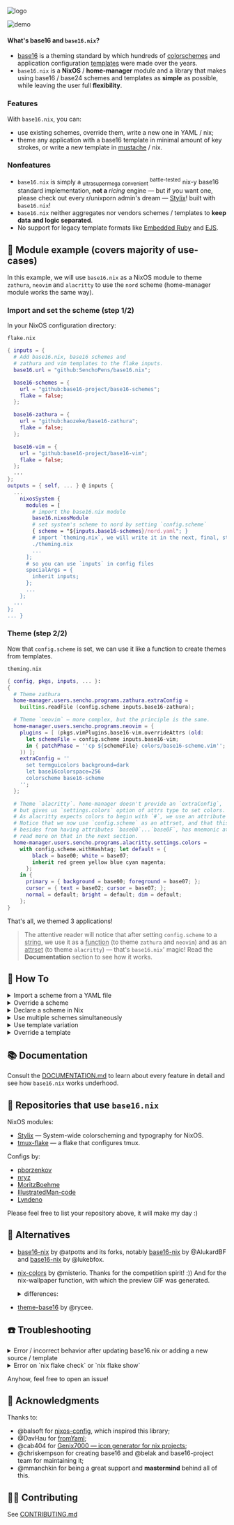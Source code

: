 ![logo](logo.svg)

![demo](demo.gif)

#### What's base16 and `base16.nix`?

- [base16](https://github.com/base16-project/base16) is a theming standard by
  which hundreds of
  [colorschemes](https://github.com/base16-project/base16-schemes)
  and application configuration
  [templates](https://github.com/base16-project/base16#template-repositories)
  were made over the years.
- `base16.nix` is a **NixOS** / **home-manager** module and a library that
  makes using base16 / base24 schemes and templates as **simple** as
  possible, while leaving the user full **flexibility**.

### Features

With `base16.nix`, you can:
- use existing schemes, override them, write a new one in YAML / nix;
- theme any application with a base16 template in minimal amount of key strokes,
  or write a new template in [mustache](https://mustache.github.io/) / nix.

### Nonfeatures

- `base16.nix` is simply a <sub>ultrasupermega convenient</sub> <sup>battle-tested</sup>
  nix-y base16 standard implementation, **not a** _ricing_ engine — but if you want one,
  please check out every r/unixporn admin's dream — [Stylix](https://github.com/danth/stylix)! built with `base16.nix`!
- `base16.nix` neither aggregates nor vendors schemes / templates to **keep data and logic separated**.
- No support for legacy template formats like
  [Embedded Ruby](https://github.com/ntpeters/base16-template-converter)
  and [EJS](https://github.com/base16-builder/base16-builder/issues/174).


## 👀 Module example (covers majority of use-cases)

In this example, we will use `base16.nix` as a NixOS module to theme
`zathura`, `neovim` and `alacritty` to use the `nord` scheme
(home-manager module works the same way).

### Import and set the scheme (step 1/2)

In your NixOS configuration directory:

`flake.nix`
```nix
{ inputs = {
  # Add base16.nix, base16 schemes and
  # zathura and vim templates to the flake inputs.
  base16.url = "github:SenchoPens/base16.nix";

  base16-schemes = {
    url = "github:base16-project/base16-schemes";
    flake = false;
  };

  base16-zathura = {
    url = "github:haozeke/base16-zathura";
    flake = false;
  };

  base16-vim = {
    url = "github:base16-project/base16-vim";
    flake = false;
  };
  ...
};
outputs = { self, ... } @ inputs {
  ...
    nixosSystem {
      modules = [
        # import the base16.nix module
        base16.nixosModule
        # set system's scheme to nord by setting `config.scheme`
        { scheme = "${inputs.base16-schemes}/nord.yaml"; }
        # import `theming.nix`, we will write it in the next, final, step
        ./theming.nix
        ...
      ];
      # so you can use `inputs` in config files
      specialArgs = {
        inherit inputs;
      };
      ...
    };
  ...
};
... }
```

### Theme (step 2/2)

Now that `config.scheme` is set, we can use it like a function to
create themes from templates.

`theming.nix`
```nix
{ config, pkgs, inputs, ... }:
{
  # Theme zathura
  home-manager.users.sencho.programs.zathura.extraConfig =
    builtins.readFile (config.scheme inputs.base16-zathura);

  # Theme `neovim` — more complex, but the principle is the same.
  home-manager.users.sencho.programs.neovim = {
    plugins = [ (pkgs.vimPlugins.base16-vim.overrideAttrs (old:
      let schemeFile = config.scheme inputs.base16-vim;
      in { patchPhase = ''cp ${schemeFile} colors/base16-scheme.vim''; }
    )) ];
    extraConfig = ''
      set termguicolors background=dark
      let base16colorspace=256
      colorscheme base16-scheme
    '';
  };

  # Theme `alacritty`. home-manager doesn't provide an `extraConfig`,
  # but gives us `settings.colors` option of attrs type to set colors. 
  # As alacritty expects colors to begin with `#`, we use an attribute `withHashtag`.
  # Notice that we now use `config.scheme` as an attrset, and that this attrset,
  # besides from having attributes `base00`...`base0F`, has mnemonic attributes (`red`, etc.) -
  # read more on that in the next section.
  home-manager.users.sencho.programs.alacritty.settings.colors =
    with config.scheme.withHashtag; let default = {
        black = base00; white = base07;
        inherit red green yellow blue cyan magenta;
      };
    in {
      primary = { background = base00; foreground = base07; };
      cursor = { text = base02; cursor = base07; };
      normal = default; bright = default; dim = default;
    };
}
```

That's all, we themed 3 applications!

<blockquote>

The attentive reader will notice that after setting `config.scheme` to a <ins>string</ins>,
we use it as a <ins>function</ins> (to theme `zathura` and `neovim`)
and as an <ins>attrset</ins> (to theme `alacritty`) — that's `base16.nix`' magic!
Read the **Documentation** section to see how it works.
</blockquote>


## 🍳 How To

<details><summary>Import a scheme from a YAML file</summary><blockquote>

```nix
config.scheme = "${inputs.base16-schemes}/nord.yaml";
```
</blockquote></details>

<details><summary>Override a scheme</summary><blockquote>

We need to explicitly use `mkSchemeAttrs` function
to use the `override` field of the resulting _scheme attrs_:
```nix
config.scheme = (config.lib.base16.mkSchemeAttrs "${inputs.base16-schemes}/nord.yaml").override {
  scheme = "Now it's my scheme >:]";
  base00 = "000000";  # make background completely black
};
```
</blockquote></details>

<details><summary>Declare a scheme in Nix</summary><blockquote>

```nix
config.scheme = {
  slug = "balsoftheme"; scheme = "Theme by balsoft"; author = "balsoft";
  base00 = "000000"; base01 = "333333"; base02 = "666666"; base03 = "999999";
  base04 = "cccccc"; base05 = "ffffff"; base06 = "e6e6e6"; base07 = "e6e6e6";
  base08 = "bf4040"; base09 = "bf8040"; base0A = "bfbf40"; base0B = "80bf40";
  base0C = "40bfbf"; base0D = "407fbf"; base0E = "7f40bf"; base0F = "bf40bf";
};
```
[source](https://code.balsoft.ru/balsoft/nixos-config/src/branch/master/modules/themes.nix)
</blockquote></details>

<details><summary>Use multiple schemes simultaneously</summary><blockquote>

Achieve this by theming without `config.scheme` — by calling `mkSchemeAttrs`:
```nix
home-manager.users.sencho.programs.zathura.extraConfig =
  builtins.readFile (config.lib.base16.mkSchemeAttrs inputs.base16-schemes inputs.base16-zathura);
```

Without importing `base16.nix` as a module at all:

```nix
home-manager.users.sencho.programs.zathura.extraConfig =
  builtins.readFile ((pkgs.callPackage inputs.base16.lib {}).mkSchemeAttrs inputs.base16-schemes inputs.base16-zathura);
```

</blockquote></details>

<details><summary>Use template variation</summary><blockquote>

Template repositories often define more than one template variation.
For example, [zathura template repository](https://github.com/HaoZeke/base16-zathura)
defines `default.mustache` (colors only the interface) and `recolor.mustache`
(colors the interface and pdfs).

By default `base16.nix` uses `default.mustache`.
To use another template, e.g. `recolor.mustache`:
```nix
home-manager.users.sencho.programs.zathura.extraConfig =
  builtins.readFile (config.scheme {
    templateRepo = inputs.base16-zathura; target = "recolor";
  });
```
</blockquote></details>

<details><summary>Override a template</summary><blockquote>

Sample use-case:
suppose you like `zathura`'s `default.mustache` template,
but want to change the background (`default-bg`) from `base00` to `base01`.

1. Override the scheme only for `zathura`:
```nix
home-manager.users.sencho.programs.zathura.extraConfig =
  builtins.readFile ((config.scheme.override {
    base00 = config.scheme.base01;
  }) inputs.base16-zathura);
```
Keep in mind that by doing so you'll change not only
`default-bg` color, but also `inputbar-bg`, `notification-bg`, etc.

2. Copy-paste the template and modify it:
```nix
home-manager.users.sencho.programs.zathura.extraConfig =
  builtins.readFile (config.scheme { template = ''
    ... 
    set default-bg   "#{{base01-hex}}"  # <-- we changed this
    set default-fg   "#{{base01-hex}}"

    set statusbar-fg "#{{base04-hex}}"
    set statusbar-bg "#{{base02-hex}}"
    ...
  ''; });
```
</blockquote></details>


## 📚 Documentation

Consult the [DOCUMENTATION.md](DOCUMENTATION.md) to learn about every feature in
detail and see how `base16.nix` works underhood.


## 🤍 Repositories that use `base16.nix`

NixOS modules:
- [Stylix](https://github.com/danth/stylix) — System-wide colorscheming and typography for NixOS.
- [tmux-flake](https://github.com/VTimofeenko/tmux-flake) — a flake that configures tmux.

Configs by:
- [pborzenkov](https://github.com/pborzenkov/nix-config)
- [nryz](https://github.com/nryz/config)
- [MoritzBoehme](https://github.com/MoritzBoehme/dotfiles)
- [IllustratedMan-code](https://github.com/IllustratedMan-code/nixconfig)
- [Lyndeno](https://github.com/Lyndeno/nix-config)

Please feel free to list your repository above, it will make my day :)


## 🎎 Alternatives

- [base16-nix](https://github.com/atpotts/base16-nix) by @atpotts and its forks, notably
[base16-nix](https://github.com/AlukardBF/base16-nix) by @AlukardBF and [base16-nix](https://github.com/lukebfox/base16-nix) by @lukebfox.
- [nix-colors](https://git.sr.ht/~misterio/nix-colors) by @misterio.
  Thanks for the competition spirit! :)) And for the nix-wallpaper function, with which the preview GIF was generated.
  <details><summary>differences:</summary><blockquote>

  Roughly nix-colors can be viewed as an alternative
  to `base16.nix` + [Stylix](https://github.com/danth/stylix),
  without the mustache template support:
  
  `base16.nix` supports the existing
  [≥ 80 mustache templates](https://github.com/base16-project/base16/blob/main/README.md#official-templates),
  nix-colors does not — instead there are
  [≥ 4 contributed nix functions](https://github.com/Misterio77/nix-colors/tree/308fe8855ee4c35347baeaf182453396abdbe8df/lib/contrib)
  and planned (at the time of writing) support for translation from mustache templates to nix functions.
  Stylix has [≥ 10 Stylix theming nix functions](https://github.com/danth/stylix/tree/master/modules).

  You can generate base16 scheme from a wallpaper — in nix-colors via
  [flavours](https://github.com/Misterio77/flavours)
  and in Stylix via home-made CIE-LAB colorspace Haskell genetic algorithm.

  Also, if you use nix-colors without it's nix functions, it does not depend on nixpkgs.
  </blockquote></details>
- [theme-base16](https://gitlab.com/rycee/nur-expressions/-/tree/master/hm-modules/theme-base16) by @rycee.


## ☎️ Troubleshooting

<details><summary>Error / incorrect behavior after updating base16.nix or adding a new source / template</summary><blockquote>

The most probable reason of such an error is incorrectly parsed YAML file of either a scheme or a template.

### Fix incorrectly parsed YAML file

- Enable IFD (but beware of a possible error described below):
  If the problem is in the scheme YAML file, set the scheme as such:
  ```nix
  config.scheme =  {
    yaml = "${inputs.base16-schemes}/nord.yaml";
    use-ifd = "auto";  # to suppress errors, set to "always"
  };
  ```
  If the problem is in the template `templates/config.yaml` file, turn on `use-ifd`:
  ```nix
  home-manager.users.sencho.programs.zathura.extraConfig =
    builtins.readFile (config.scheme {
      use-ifd = "always";
      templateRepo = inputs.base16-zathura; target = "recolor";
    });
  ```
- If you think that it's safe to ignore the error on template instantiation, you can turn off the check:
  ```nix
  home-manager.users.sencho.programs.zathura.extraConfig =
    builtins.readFile (config.scheme {
      check-parsed-config-yaml = false;
      templateRepo = inputs.base16-zathura; target = "recolor";
    });
  ```
- If the problem is with a scheme YAML file and the nix evaluates, add the `config.scheme.check` derivation to your NixOS / home-manager package list, this will indicate which part of the YAML is being parsed incorrectly.
- Submit an issue.
- Fix the YAML upstream. Probable causes: trailing spaces, file structure differs from typical `config.yaml` / scheme YAML files.
- Fix the Nix parser 😈.

Context: since version v2.0.0 `base16.nix` parses the YAML file in pure Nix to bypass IFD issues.
The parser works for most `base16-<scheme-name>.yaml` and templates' `config.yaml` files, but,
as YAML can be quite complicated, sometimes they can be parsed incorrectly.

The exact error depends on the point of failure.
It will probably be cryptic if incorrect parsing caused an issue during nix evaluation.
Otherwise, if your flake evaluates (`nix flake check` succeeds), the error may look something like this:
```
error: builder for '/nix/store/snbbfb43qphzfl6xr1mjs0mr8jny66x9-base16-nix-parse-check.drv' failed with exit code 1;
       last 7 log lines:
       > running tests
       > Output of "jd /nix/store/9jvxabhfx9acrysknblg0r2hzvcwv6ab-fromYAML /nix/store/qwmj9cbg7fpi5fvyd2x3kywfbw7hlm8f-parsed-yaml-as-json":
       > @ ["gotcha"]
       > - ["1 2"]
       > + "[ 1 2 ]"
       > Error: /nix/store/qhdqwj0mfp8qn0gq5s95pgd2i57lb09c-source/base16-kandinsky.yaml was parsed incorrectly during nix evaluation.
       > Please consult https://github.com/SenchoPens/base16.nix/tree/main#%EF%B8%8F-troubleshooting
```
The check that produces this error happens by default for templates by installing a special derivation. You can do it for scheme too by adding the `config.scheme.check` derivation to your NixOS / home-manager package list, though you might need to set the scheme to `{ yaml = ...; use-ifd = "auto"; }`. 

</blockquote></details>

<details><summary>Error on `nix flake check` or `nix flake show`</summary><blockquote>

First, check that you have the most recent version of `base16.nix`.
If the error persists, check that you don't set `use-ifd` anywhere to `"auto"` or `"always"`.

Relevant issue: #3.

If neither of the above listed solutions do not work for you, please open an issue.
</blockquote></details>

Anyhow, feel free to open an issue!

## 💙 Acknowledgments

Thanks to:
- @balsoft for [nixos-config](https://code.balsoft.ru/balsoft/nixos-config),
  which inspired this library;
- @DavHau for [fromYaml](https://github.com/DavHau/fromYaml);
- @cab404 for [Genix7000 — icon generator for nix projects](https://github.com/cab404/genix7000);
- @chriskempson for creating base16
  and @belak and base16-project team for maintaining it;
- @mmanchkin for being a great support and **mastermind** behind all of this.


## 👩‍💻 Contributing

See [CONTRIBUTING.md](CONTRIBUTING.md)
